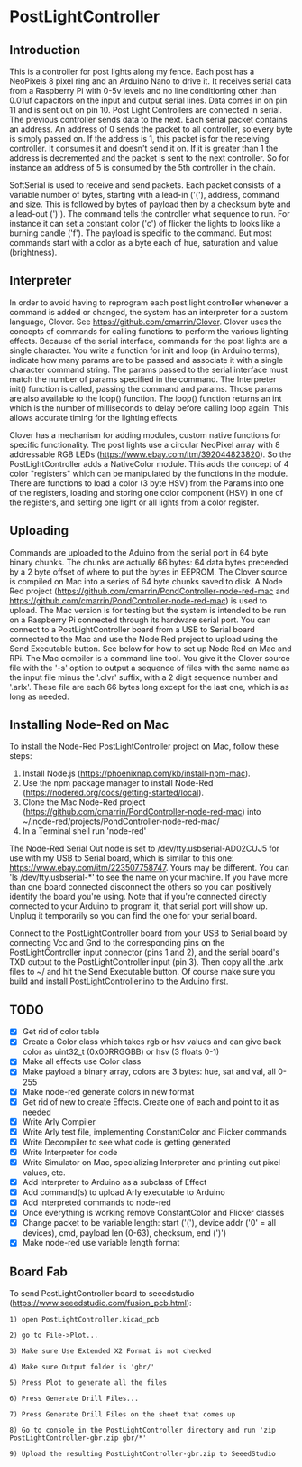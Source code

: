 # PostLightController

## Introduction
This is a controller for post lights along my fence. Each post has a NeoPixels 8 pixel ring and an Arduino Nano to drive it.
It receives serial data from a Raspberry Pi with 0-5v levels and no line conditioning other than 0.01uf capacitors on the input
and output serial lines. Data comes in on pin 11 and is sent out on pin 10. Post Light Controllers are connected in serial. The
previous controller sends data to the next. Each serial packet contains an address. An address of 0 sends the packet to all
controller, so every byte is simply passed on. If the address is 1, this packet is for the receiving controller. It consumes it
and doesn't send it on. If it is greater than 1 the address is decremented and the packet is sent to the next controller. So for
instance an address of 5 is consumed by the 5th controller in the chain.

SoftSerial is used to receive and send packets. Each packet consists of a variable number of bytes, starting with a lead-in ('('),
address, command and size. This is followed by <size> bytes of payload then by a checksum byte and a lead-out (')'). The command
tells the controller what sequence to run. For instance it can set a constant color ('c') of flicker the lights to looks like a
burning candle ('f'). The payload is specific to the command. But most commands start with a color as a byte each of hue,
saturation and value (brightness). 
	
## Interpreter
	
In order to avoid having to reprogram each post light controller whenever a command is added or changed, the system has an interpreter
for a custom language, Clover. See https://github.com/cmarrin/Clover. Clover uses the concepts of commands for calling functions to perform the various lighting effects. Because of the serial interface, commands for the post lights are a single character. You write a function for init and loop (in Arduino terms), indicate how many params are to be passed and associate it with a single character command string. The params passed to the serial interface must match the number of params specified in the command. The Interpreter init() function is called, passing the command and params. Those params are also available to the loop() function. The loop() function returns an int which is the number of milliseconds to delay before calling loop again. This allows accurate timing for the lighting effects.
	
Clover has a mechanism for adding modules, custom native functions for specific functionality. The post lights use a circular NeoPixel array with 8 addressable RGB LEDs (https://www.ebay.com/itm/392044823820). So the PostLightController adds a NativeColor module. This adds the concept of 4 color "registers" which can be manipulated by the functions in the module. There are functions to load a color (3 byte HSV) from the Params into one of the registers, loading and storing one color component (HSV) in one of the registers, and setting one light or all lights from a color register.

## Uploading
	
Commands are uploaded to the Aduino from the serial port in 64 byte binary chunks. The chunks are actually 66 bytes: 64 data bytes preceeded by a 2 byte offset of where to put the bytes in EEPROM. The Clover source is compiled on Mac into a series of 64 byte chunks saved to disk. A Node Red project (https://github.com/cmarrin/PondController-node-red-mac and https://github.com/cmarrin/PondController-node-red-mac) is used to upload. The Mac version is for testing but the system is intended to be run on a Raspberry Pi connected through its hardware serial port. You can connect to a PostLightController board from a USB to Serial board connected to the Mac and use the Node Red project to upload using the Send Executable button. See below for how to set up Node Red on Mac and RPi. The Mac compiler is a command line tool. You give it the Clover source file with the '-s' option to output a sequence of files with the same name as the input file minus the '.clvr' suffix, with a 2 digit sequence number and '.arlx'. These file are each 66 bytes long except for the last one, which is as long as needed.
	
## Installing Node-Red on Mac

To install the Node-Red PostLightController project on Mac, follow these steps:

1. Install Node.js (https://phoenixnap.com/kb/install-npm-mac).
2. Use the npm package manager to install Node-Red (https://nodered.org/docs/getting-started/local).
3. Clone the Mac Node-Red project (https://github.com/cmarrin/PondController-node-red-mac) into ~/.node-red/projects/PondController-node-red-mac/
4. In a Terminal shell run 'node-red'
	
The Node-Red Serial Out node is set to /dev/tty.usbserial-AD02CUJ5 for use with my USB to Serial board, which is similar to this one: https://www.ebay.com/itm/223507758747. Yours may be different. You can 'ls /dev/tty.usbserial-*' to see the name on your machine. If you have more than one board connected disconnect the others so you can positively identify the board you're using. Note that if you're connected directly connected to your Arduino to program it, that serial port will show up. Unplug it temporarily so you can find the one for your serial board.
	
Connect to the PostLightController board from your USB to Serial board by connecting Vcc and Gnd to the corresponding pins on the PostLightController input connector (pins 1 and 2), and the serial board's TXD output to the PostLightController input (pin 3). Then copy all the .arlx files to ~/ and hit the Send Executable button. Of course make sure you build and install PostLightController.ino to the Arduino first.

## TODO
- [x] Get rid of color table
- [x] Create a Color class which takes rgb or hsv values and can give back color as uint32_t (0x00RRGGBB) or hsv (3 floats 0-1)
- [x] Make all effects use Color class
- [x] Make payload a binary array, colors are 3 bytes: hue, sat and val, all 0-255
- [x] Make node-red generate colors in new format
- [x] Get rid of new to create Effects. Create one of each and point to it as needed
- [x] Write Arly Compiler
- [x] Write Arly test file, implementing ConstantColor and Flicker commands
- [x] Write Decompiler to see what code is getting generated
- [x] Write Interpreter for code
- [x] Write Simulator on Mac, specializing Interpreter and printing out pixel values, etc.
- [x] Add Interpreter to Arduino as a subclass of Effect
- [x] Add command(s) to upload Arly executable to Arduino
- [x] Add interpreted commands to node-red
- [x] Once everything is working remove ConstantColor and Flicker classes
- [x] Change packet to be variable length: start ('('), device addr ('0' = all devices), cmd, payload len (0-63), checksum, end (')')
- [x] Make node-red use variable length format

## Board Fab
To send PostLightController board to seeedstudio (https://www.seeedstudio.com/fusion_pcb.html):

	1) open PostLightController.kicad_pcb

	2) go to File->Plot...

	3) Make sure Use Extended X2 Format is not checked

	4) Make sure Output folder is 'gbr/'

	5) Press Plot to generate all the files

	6) Press Generate Drill Files...

	7) Press Generate Drill Files on the sheet that comes up

	8) Go to console in the PostLightController directory and run 'zip PostLightController-gbr.zip gbr/*'

	9) Upload the resulting PostLightController-gbr.zip to SeeedStudio
